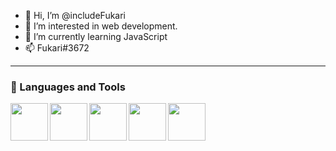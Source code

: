 - 👋 Hi, I’m @includeFukari
- 👀 I’m interested in web development.
- 🌱 I’m currently learning JavaScript
- 📫 Fukari#3672
---
<h3 align="left">🧰 Languages and Tools</h3>
<img src="https://cdn.jsdelivr.net/gh/devicons/devicon/icons/html5/html5-original.svg" width="60px" height"60px" align="left" />
<img src="https://cdn.jsdelivr.net/gh/devicons/devicon/icons/css3/css3-original.svg" width="60px" height"60px" align="left" />
<img src="https://cdn.jsdelivr.net/gh/devicons/devicon/icons/javascript/javascript-original.svg" width="60px" height"60px" align="left" />
<img src="https://cdn.jsdelivr.net/gh/devicons/devicon/icons/jquery/jquery-plain-wordmark.svg" width="60px" height"60px" align="left" />
<img src="https://cdn.jsdelivr.net/gh/devicons/devicon/icons/cplusplus/cplusplus-original.svg" width="60px" height"60px" align="left" />

<!---
includeFukari/includeFukari is a ✨ special ✨ repository because its `README.md` (this file) appears on your GitHub profile.
You can click the Preview link to take a look at your changes.
--->
